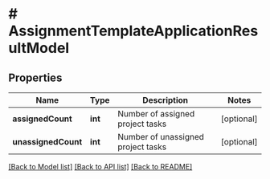 # # AssignmentTemplateApplicationResultModel

## Properties

Name | Type | Description | Notes
------------ | ------------- | ------------- | -------------
**assignedCount** | **int** | Number of assigned project tasks | [optional]
**unassignedCount** | **int** | Number of unassigned project tasks | [optional]

[[Back to Model list]](../../README.md#models) [[Back to API list]](../../README.md#endpoints) [[Back to README]](../../README.md)
